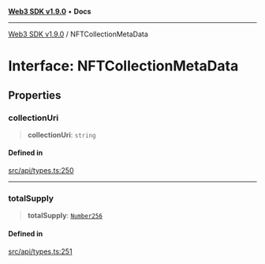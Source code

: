 [**Web3 SDK v1.9.0**](../README.md) • **Docs**

***

[Web3 SDK v1.9.0](../globals.md) / NFTCollectionMetaData

# Interface: NFTCollectionMetaData

## Properties

### collectionUri

> **collectionUri**: `string`

#### Defined in

[src/api/types.ts:250](https://github.com/Mystic-Nayy/alephium-web3/blob/c1afd789a197ce5fe21f08c2965942090157c33d/packages/web3/src/api/types.ts#L250)

***

### totalSupply

> **totalSupply**: [`Number256`](../type-aliases/Number256.md)

#### Defined in

[src/api/types.ts:251](https://github.com/Mystic-Nayy/alephium-web3/blob/c1afd789a197ce5fe21f08c2965942090157c33d/packages/web3/src/api/types.ts#L251)
